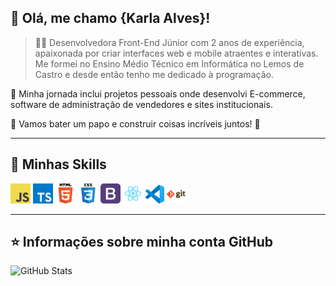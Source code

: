 ## 💜 Olá, me chamo <strong>{Karla Alves}!</strong>

 >👩‍💻 Desenvolvedora Front-End Júnior com 2 anos de experiência, apaixonada por criar interfaces web e mobile atraentes e interativas. Me formei no Ensino Médio Técnico em Informática no Lemos de Castro e desde então tenho me dedicado à programação.

 💼 Minha jornada inclui projetos pessoais onde desenvolvi E-commerce, software de administração de vendedores e sites institucionais. 

💬 Vamos bater um papo e construir coisas incríveis juntos! 🚀

---

## 🚀 Minhas Skills

<code><img height="32" src="https://raw.githubusercontent.com/github/explore/80688e429a7d4ef2fca1e82350fe8e3517d3494d/topics/javascript/javascript.png" alt="Javascript"/></code>
<code><img height="32" src="https://raw.githubusercontent.com/github/explore/80688e429a7d4ef2fca1e82350fe8e3517d3494d/topics/typescript/typescript.png" alt="Typescript"/></code>
<code><img height="32" src="https://raw.githubusercontent.com/github/explore/80688e429a7d4ef2fca1e82350fe8e3517d3494d/topics/html/html.png" alt="HTML5"/></code>
<code><img height="32" src="https://raw.githubusercontent.com/github/explore/80688e429a7d4ef2fca1e82350fe8e3517d3494d/topics/css/css.png" alt="CSS"/></code>
<code><img height="32" src="https://raw.githubusercontent.com/github/explore/80688e429a7d4ef2fca1e82350fe8e3517d3494d/topics/bootstrap/bootstrap.png" alt="Bootstrap"/></code>
<code><img height="32" src="https://raw.githubusercontent.com/github/explore/80688e429a7d4ef2fca1e82350fe8e3517d3494d/topics/react/react.png" alt="React"/></code>
<code><img height="30" src="https://raw.githubusercontent.com/github/explore/80688e429a7d4ef2fca1e82350fe8e3517d3494d/topics/visual-studio-code/visual-studio-code.png"></code>
<code><img height="30" src="https://raw.githubusercontent.com/github/explore/80688e429a7d4ef2fca1e82350fe8e3517d3494d/topics/git/git.png"></code>


---

## ⭐ Informações sobre minha conta GitHub

![GitHub Stats](https://github-readme-stats.vercel.app/api?username=KarlaAlvesDinelli&show_icons=true)

